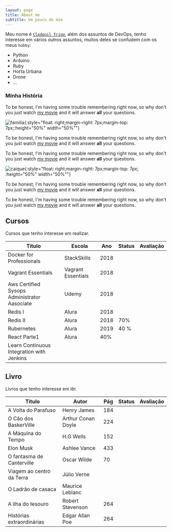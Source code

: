 ```yaml
---
layout: page
title: About me
subtitle: Um pouco de mim
---
```

Meu nome é [`Clodonil Trigo`](clodonil@nisled.org), além dos assuntos de DevOps, tenho interesse em vários outros assuntos, muitos deles se confudem com os meus `hobby`:

- Python
- Arduino
- Ruby
- Horta Urbana
- Drone
- ... 

### Minha História

To be honest, I'm having some trouble remembering right now, so why don't you just watch [my movie](http://en.wikipedia.org/wiki/The_Princess_Bride_%28film%29) and it will answer **all** your questions.



![familia](../img/about/familia.jpg){:style="float: right;margin-right: 7px;margin-top: 7px;:height="50%" width="50%""}

To be honest, I'm having some trouble remembering right now, so why don't you just watch [my movie](http://en.wikipedia.org/wiki/The_Princess_Bride_%28film%29) and it will answer **all** your questions.

To be honest, I'm having some trouble remembering right now, so why don't you just watch [my movie](http://en.wikipedia.org/wiki/The_Princess_Bride_%28film%29) and it will answer **all** your questions.


![caique](../img/about/caiaque.jpg){:style="float: right;margin-right: 7px;margin-top: 7px; :height="50%" width="50%""}



To be honest, I'm having some trouble remembering right now, so why don't you just watch [my movie](http://en.wikipedia.org/wiki/The_Princess_Bride_%28film%29) and it will answer **all** your questions.

To be honest, I'm having some trouble remembering right now, so why don't you just watch [my movie](http://en.wikipedia.org/wiki/The_Princess_Bride_%28film%29) and it will answer **all** your questions.





## **Cursos**

Cursos que tenho interesse em realizar.

|Titulo             |  Escola |Ano|Status | Avaliação | 
|-------------------|--------|---|-------|-----------|
|Docker for Professionals| StackSkills | 2018 | <i class="fa fa-star fa-check">|<i class="fa fa-star fa-lg"></i> <i class="fa fa-star fa-lg"></i> <i class="fa fa-star fa-lg"></i> <i class="fa fa-star fa-lg"></i> <i class="fa fa-star fa-lg"></i>|
|Vagrant Essentials |Vagrant Essentials |  2018 | <i class="fa fa-star fa-check">| <i class="fa fa-star fa-lg"></i> <i class="fa fa-star fa-lg"></i> <i class="fa fa-star fa-lg"></i> <i class="fa fa-star fa-lg"></i> <i class="fa fa-star fa-lg"></i>|
| Aws Certified Sysops Administrator Aasociate     |  Udemy       | 2018   |  <i class="fa fa-star fa-check">       | <i class="fa fa-star fa-lg"></i><i class="fa fa-star fa-lg"></i><i class="fa fa-star fa-lg"></i><i class="fa fa-star fa-lg"></i><i class="fa fa-star fa-lg"></i>          |
| Redis I  | Alura |  2018 |  <i class="fa fa-star fa-check"> |  <i class="fa fa-star fa-lg"></i> <i class="fa fa-star fa-lg"></i>
| Redis II  | Alura |  2018 |  70% |  
| Rubernetes | Alura | 2019 |  40 %| | 
| React Parte1 | Alura | 40% ||
| Learn Continuous Integration with Jenkins | | |


## **Livro**
    
Livros que tenho interesse em lêr.

| Titulo | Autor | Pág | Status | Avaliação |
|--------|-------|-----|--------|-----------|
|A Volta do Parafuso | Henry James | 184 |   <i class="fa fa-star fa-check">   |  <i class="fa fa-star fa-lg"></i><i class="fa fa-star fa-lg"></i> |
|O Cão dos BaskerVille | Arthur Conan Doyle |224| <i class="fa fa-star fa-check"> |  <i class="fa fa-star fa-lg"></i><i class="fa fa-star fa-lg"></i><i class="fa fa-star fa-lg"></i><i class="fa fa-star fa-lg"></i> |
|A Máquina do Tempo | H.G Wells | 152 | <i class="fa fa-star fa-check"> | <i class="fa fa-star fa-lg"></i><i class="fa fa-star fa-lg"></i><i class="fa fa-star fa-lg"></i>   |
|Elon Musk         | Ashlee Vance | 433 | <i class="fa fa-star fa-check"> | <i class="fa fa-star fa-lg"></i><i class="fa fa-star fa-lg"></i><i class="fa fa-star fa-lg"></i><i class="fa fa-star fa-lg"></i><i class="fa fa-star fa-lg"></i>   |
|O fantasma de Canterville | Oscar Wilde | 70 | <i class="fa fa-star fa-check"> | <i class="fa fa-star fa-lg"></i><i class="fa fa-star fa-lg"></i>   |
|Viagem ao centro da Terra | Júlio Verne |   | | |
|O Ladrão de casaca | Maurice Leblanc | |  | |
|A ilha do tesouro | Robert Stevenson |264 | <i class="fa fa-star fa-check"> |<i class="fa fa-star fa-lg"></i><i class="fa fa-star fa-lg"></i><i class="fa fa-star fa-lg"></i><i class="fa fa-star fa-lg"></i><i class="fa fa-star fa-lg"></i> |
|Histórias extraordinárias|Edgar Allan Poe |264 |  | |


